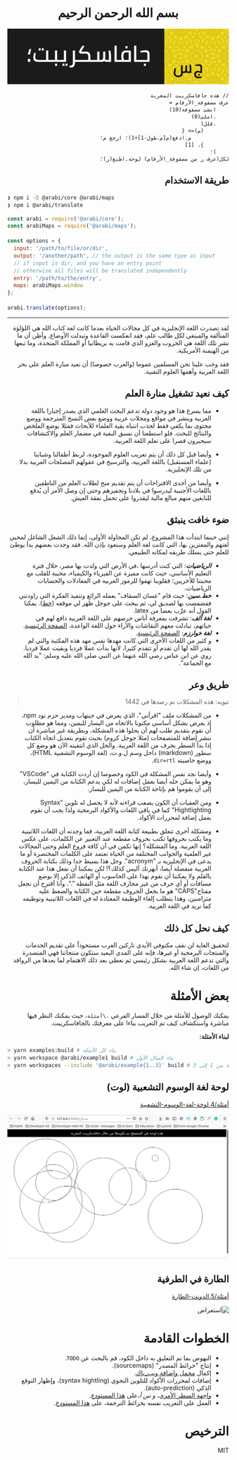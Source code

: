 <div dir=rtl>

<div align="center">
<h1 align="center">بسم الله الرحمن الرحيم</h1>

![شريط أيقوني - جافاسكريب بالعربي](أيقونة.png)

</div>

```جس
// هذه جافاسكريبت المعربة
عرف مصفوفة_الأرقام =
	انشئ مصفوفة(10)
	.املئ(0)
	.قلل(
		(م)=> {
			م.ادفع(م[م.طول-1]+1)؛ ارجع م؛
		}، [1]
	)؛
لكل(عرف ر من مصفوفة_الأرقام) لوحة.اطبع(ر)؛
```

## طريقة الاستخدام

<div dir=ltr>

```bash
❯ npm i -D @arabi/core @arabi/maps
❯ npm i @arabi/translate
```

```js
const arabi = require('@arabi/core');
const arabiMaps = require('@arabi/maps');

const options = {
  input: '/path/to/file/or/dir',
  output: '/another/path', // the output is the same type as input
  // if input is dir, and you have an entry point
  // otherwise all files will be translated independently
  entry: '/path/to/the/entry',
  maps: arabiMaps.window
};

arabi.translate(options);
```

</div>

---

لقد تصدرت اللغة الإنجليزية في كل مجالات الحياة بعدما كانت لغة كتاب الله هي اللؤلؤة المتألقة والمبتغى لكل طالب علم، فقد انعكست القاعدة وتبدلت الأوضاع. وأظن أن ما نشر تلك اللغة هي الحروب والغزو الذي قامت به بريطانيا أو المملكة المتحدة، وما تبعها من الهيمنة الأمريكية.

فقد وجب علينا نحن المسلمين عموما (والعرب خصوصا) أن نعيد منارة العلم على بحر اللغة العربية وأهمها العلوم التقنية.

## كيف نعيد تشغيل منارة العلم

- مما يسرع هذا هو وجود دولة تدعم البحث العلمي الذي يصدر إجبارا باللغة العربية وينشر في مواقع ومجلات عربية ووضع بعض النسخ المترجمة ووضع محتوى بما يكفي فقط لجذب انتباه بقية العلماء للأبحاث فمثلا يوضع الملخص والنتائج للبحث. فلو استطعنا أن نسبق البقية في مضمار العلم والاكتشافات سيجبرون قصرا على تعلم اللغة العربية.

- وأيضا قبل كل ذلك أن يتم تعريب العلوم الموجودة، لربط أطفالنا وشبابنا (علماء المستقبل) باللغة العربية، والترسيخ في عقولهم المصلحات العربية بدلا من تلك الإنجليزية.

- وأيضا من أحدى الاقتراحات أن يتم تقديم منح لطلاب العلم من الناطقين باللغات الأجنبية ليدرسوا في بلادنا وتحفيزهم وحتى إن وصل الأمر أن يُدفع للنابغين منهم مبالغ مالية ليقدروا على تحمل نفقة العيش.

## ضوء خافت ينبثق

إنني حينما ابتدأت هذا المشروع، لم تكن المحاولة الأولى، إنما ذلك الشغل الشاغل لمحبي لغتهم والمعتزين بها، التي كانت لغة العلم وستعود بإذن الله. فقد وجدت بعضهم بدأ يوطئ للعلم حتى يسلك طريقه لمكانه الطبيعي.

- _**الرياضيات**_: التي كنت أدرسها ،في الأرض التي ولدت بها مصر، خلال فترة التعليم الأساسي، حيث كانت مميزة عن الفيزياء والكيمياء، محببة للقلب مع محبتنا للأخريين؛ فقلوبنا تهفوا للرموز العربية في المعادلات والحسابات الرياضيات.
- _**خط.سين**_: حيث قام "غسان السقاف" بعمله الرائع وتنفيذ الفكرة التي راودتني ففضفضت بها لصديق لي، ثم ببحث على جوجل ظهر لي موقعه ([خط](https://khatt.org/)). يمكنا القول أنه عرَّب بعضا من latex.
- _**لغة ألف**_: تشرفت بمعرفة أناس حرصهم على اللغة العربية دافع لهم في حياتهم، تبادلت معهم النقاشات والآراء حول اللغة الواعدة، [الصفحة الرئيسية](https://github.com/alifcommunity/).
- _**لغة خوارزم**_: [الصفحة الرئيسية](https://alkhawarizm.org/).
- و كثير من اللغات الأخرى التي كانت مهدها نفس مهد هذه المكتبة والتي لم يقدر الله لها أن تقدم أو تتقدم كثيرا، لأنها بدأت عملا فرديا وبقيت عملا فرديا. روي عن ابن عباس رضي الله عنهما عن النبي صلى الله عليه وسلم: "يد الله مع الجماعة".

## طريق وعر

> تنويه: هذه المشكلات تم رصدها في 1442

- من المشكلات ملف "اقرأني"، الذي يعرض في جيتهاب ومدير حزم نود npm، إذ يعرض بشكل أساسي مكتوبا بالاتجاه من اليسار لليمين، ومما هو مطلوب أن نقوم بتقديم طلب لهم أن يحلوا هذه المشكلة، وبطريقة غير مباشرة أن ننشر إضافة للمتصفحات (مثلا جوجل كروم) بحيث تقوم بتعديل اتجاه الكتاب إذا بدأ السطر بحرف من اللغة العربية. والحل الذي انتقيته الآن هو وضع كل سطور (markdown) داخل وسم ل.و.ت، (لغة الوسوم التشعبية HTML)، ووضع خاصيته `dir=rtl`.
- وأيضا نجد نفس المشكلة في الكود وخصوصا إن أردت الكتابة في "VSCode" وهو ما يمكن حله أيضا بعمل إضافات له لكي يدعم الكتابة من اليمين لليسار، إلى أن يقوموا هم بإتاحة الكتابة من اليمين لليسار.

- ومن العقبات أن الكون يصعب قراءته لأنه لا يحصل له تلوين "Syntax Hightlighting" كما في باقي اللغات والأكواد البرمجية ولذا يجب أن نقوم بعمل إضافة لمحررات الأكواد.

- ومشكلة أخرى تتعلق بطبيعة كتابة اللغة العربية، فما وجدته أن اللغات اللاتينية وما يكتب بحروفها تكتب بحروف مقطعة عند التعبير عن الكلمات، على عكس اللغة العربية. وما المشكلة؟ إنها تكمن في أن كافة فروع العلم وحتى المجالات غير العلمية والجوانب المختلفة من الحياة تعتمد على الكلمات المختصرة أو ما يدعى في الإنجليزية بـ "acronym". وحل هذا بسيط جدا وذلك بكتابة الحروف العربية منفصلة أيضا، أبهرتك أليس كذلك؟! لكن يمكننا أن نفعل هذا عند الكتابة بالقلم ولا يمكننا أن نقوم بهذا على الحاسوب أو الهاتف الذكي إلا بوضع مسافات أو أي حرف من غير محارف اللغة مثل النقطة ".". وأنا أقترح أن نجعل مفتاح"CAPS" هو ما يجعل الحروف مقطعة حين الكتابة والضغط عليه متزامنين، وهذا يتطلب إلغاء الوظيفة المعتادة له في اللغات اللاتينية وتوظيفه كما نريد في اللغة العربية.

## كيف نحل كل ذلك

لتحقيق الغاية لن نقف مكتوفي الأيدي تاركين الغرب مستحوذاً على تقديم الخدمات والمنتجات البرمجية أو غيرها، فإنه على المدى البعيد ستكون منتجاتنا فهي المتصدرة والتي تدعم اللغة العربية بشكل رئيسي ثم نعطي بعد ذلك الاهتمام لما بعدها من الروافد من اللغات، إن شاء الله.

# بعض الأمثلة

يمكنك الوصول للأمثلة من خلال المسار الفرعي `.\أمثلة`، حيث يمكنك النظر فيها مباشرة واستكشاف كيف تم التعريب بناءا على معرفتك بالجافاسكريبت.

**لبناء الأمثلة:**

<div dir=ltr>

```bash
> yarn examples:build # بناء كل الأمثلة
> yarn workspace @arabi/example1 build # بناء المثال الأول
> yarn workspaces --include '@arabi/example{1..3}' build # بناء الأمثلة من 1 إلى 3
```

</div>

## لوحة لغة الوسوم التشعبية (لوت)

[أمثلة/4.لوحة-لغة-الوسوم-التشعبية](أمثلة/4.لوحة-لغة-الوسوم-التشعبية)

![استعراض](أمثلة/4.لوحة-لغة-الوسوم-التشعبية/استعراض.png)

## الطارة في الطرفية

[أمثلة/5.الدونت-الطارة](أمثلة/5.الدونت-الطارة)

![استعراض](أمثلة/5.الدونت-الطارة/استعراض.gif)

# الخطوات القادمة

- النهوض بما تم التعليق به داخل الكود، قم بالبحث عن `TODO`.
- إنتاج "خرائط المصدر" (sourcemaps).
- إكمال [محمل وإضافة ويب_باك](https://github.com/javascript-in-arabic/webpack-plugin.git).
- إضافات لمحررات الأكواد للتلوين النحوي (syntax hightling)، وإظهار التوقع الذكي (auto-prediction).
- [واجهة السطر الأمري](https://ar.wikipedia.org/wiki/%D9%88%D8%A7%D8%AC%D9%87%D8%A9_%D8%B3%D8%B7%D8%B1_%D8%A7%D9%84%D8%A3%D9%88%D8%A7%D9%85%D8%B1)، _و_ _س_ _أ_،على [هذا المستودع](https://github.com/javascript-in-arabic/cli.git).
- العمل على التعريب نفسه بخرائط الترجمة، على [هذا المستودع](https://github.com/javascript-in-arabic/maps.git).

# الترخيص

MIT

</div>

